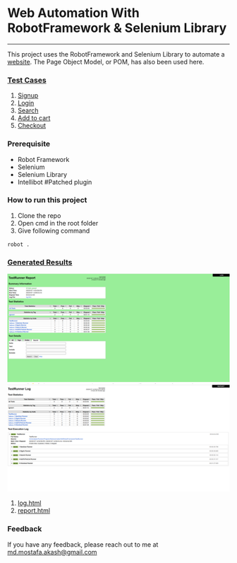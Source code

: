 # Web Automation With RobotFramework & Selenium Library

---
This project uses the RobotFramework and Selenium Library to automate a [website](https://magento.softwaretestingboard.com/). The Page Object Model, or POM, has also been used here.

### [Test Cases](https://github.com/md-mostafa/WebAutomationWithRobotFramework/tree/main/TestRunner)
1. [Signup](https://github.com/md-mostafa/WebAutomationWithRobotFramework/blob/main/TestRunner/1_NewUser_Runner.robot)
2. [Login](https://github.com/md-mostafa/WebAutomationWithRobotFramework/blob/main/TestRunner/2_SignIn_Runner.robot)
3. [Search](https://github.com/md-mostafa/WebAutomationWithRobotFramework/blob/main/TestRunner/3_Search_Runner.robot)
4. [Add to cart](https://github.com/md-mostafa/WebAutomationWithRobotFramework/blob/main/TestRunner/4_AddToTheCart_Runner.robot)
5. [Checkout](https://github.com/md-mostafa/WebAutomationWithRobotFramework/blob/main/TestRunner/5_Checkout_Runner.robot)


### Prerequisite
- Robot Framework 
- Selenium 
- Selenium Library 
- Intellibot #Patched plugin


### How to run this project
1. Clone the repo
2. Open cmd in the root folder
3. Give following command
```
robot . 
```

### [Generated Results](https://github.com/md-mostafa/WebAutomationWithRobotFramework/tree/main/GeneratedReport)
![Screenshot_1](GeneratedReport/img.png)
![Screenshot_2](GeneratedReport/img_1.png)
1. [log.html](GeneratedReport/log.html)
2. [report.html](GeneratedReport/report.html)

### Feedback
If you have any feedback, please reach out to me at md.mostafa.akash@gmail.com

